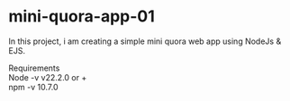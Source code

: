 # mini-quora-app-01

In this project, i am creating a simple mini quora web app using NodeJs & EJS.


Requirements
<br>
Node -v v22.2.0 or +
<br>
npm -v 10.7.0
